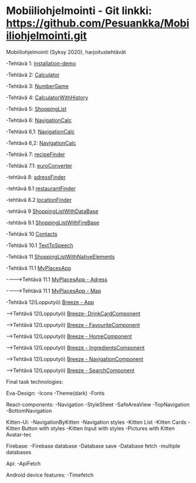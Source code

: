 # Mobiiliohjelmointi - Git linkki: https://github.com/Pesuankka/Mobiiliohjelmointi.git

Mobiiliohjelmointi (Syksy 2020), harjoitustehtävät

-Tehtävä 1: [installation-demo](/installation-demo/App.js)

-Tehtävä 2: [Calculator](CalculatorTehtava/App.js)

-Tehtävä 3: [NumberGame](numberGame/App.js)

-Tehtävä 4: [CalculatorWithHistory](CalculatorHistory/App.js)

-Tehtävä 5: [ShoppingList](shoppingList/App.js)

-Tehtävä 6: [NavigationCalc](/navCalcHist/App.js)

-Tehtävä 6,1: [NavigationCalc](/navCalcHist/Calculator.js)

-Tehtävä 6,2: [NavigationCalc](/navCalcHist/History.js)

-Tehtävä 7: [recipeFinder](/recipeFinder/App.js)

-Tehtävä 7.1: [euroConverter](/euroConverter/App.js)

-tehtävä 8: [adressFinder](adressFinder/App.js)

-tehtävä 8.1 [restaurantFinder](restaurantFinder/App.js)

-tehtävä 8.2 [locationFinder](/locationFinder/App.js)

-tehtävä 9 [ShoppingListWithDataBase](/shoppinglistwithdatabasenew/App.js)

-tehtävä 9.1 [ShoppingListWithFireBase](/firebasedata/App.js)

-Tehtävä 10 [Contacts](/contacts/App.js)

-Tehtävä 10.1 [TextToSpeech](/textToSpeech/App.js)

-Tehtävä 11 [ShoppingListWithNativeElements](/shoppinglistwithnativeelements/App.js)

-Tehtävä 11.1 [MyPlacesApp](/myPlacesApp/App.js)

  ---->Tehtävä 11.1 [MyPlacesApp - Adress](/myPlacesApp/Components/Adress.js)
  
  ---->Tehtävä 11.1 [MyPlacesApp - Map](/myPlacesApp/Components/Map.js)
  
   -Tehtävä 12(Lopputyö) [Breeze - App](/Breeze/App.js)
 
   -->Tehtävä 12(Lopputyö) [Breeze- DrinkCardComponent](/Breeze/Components/DrinkCardComponent.js)
  
   -->Tehtävä 12(Lopputyö) [Breeze - FavouriteComponent](/Breeze/Components/FavoriteComponent.js)
   
   -->Tehtävä 12(Lopputyö) [Breeze - HomeComponent](/Breeze/Components/HomeComponent.js)
    
   -->Tehtävä 12(Lopputyö) [Breeze - IngredientsComponent](/Breeze/Components/IngredientsComponent.js)
     
   -->Tehtävä 12(Lopputyö) [Breeze - NavigationComponent](/Breeze/Components/NavigationComponent.js)
      
   -->Tehtävä 12(Lopputyö) [Breeze - SearchComponent](/Breeze/Components/SearchComponents.js)
   
Final task technologies:
   
Eva-Design:
-Icons
-Theme(dark)
-Fonts

React-components:
-Navigation
-StyleSheet
-SafeAreaView
-TopNavigation
-BottomNavigation


Kitten-Ui:
-NavigationByKitten
-Navigation styles
-Kitten List
-Kitten Cards
-Kitten Button with styles
-Kitten Input with styles
-Pictures with Kitten Avatar-tec


Firebase:
-Firebase database
-Database save
-Database fetch
-multiple databases

Api:
-ApiFetch

Android device features:
-Timefetch 


